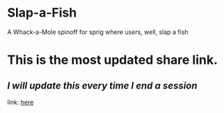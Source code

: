 # Slap-a-Fish
A Whack-a-Mole spinoff for sprig where users, well, slap a fish

# This is the most updated share link.
## *I will update this every time I end a session*
link: [here](https://sprig.hackclub.com/share/28N3PNlNGkcYGUykQMfm)
